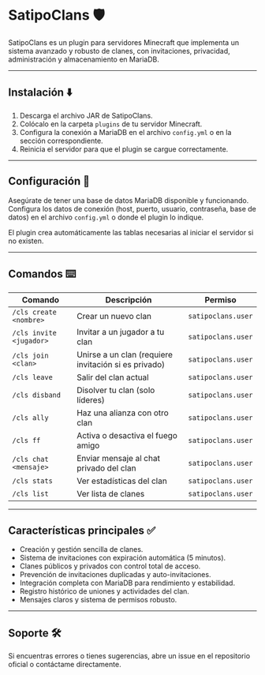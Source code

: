 # SatipoClans 🛡️

SatipoClans es un plugin para servidores Minecraft que implementa un sistema avanzado y robusto de clanes, con invitaciones, privacidad, administración y almacenamiento en MariaDB.

---

## Instalación ⬇️

1. Descarga el archivo JAR de SatipoClans.  
2. Colócalo en la carpeta `plugins` de tu servidor Minecraft.  
3. Configura la conexión a MariaDB en el archivo `config.yml` o en la sección correspondiente.  
4. Reinicia el servidor para que el plugin se cargue correctamente.

---

## Configuración 🔧

Asegúrate de tener una base de datos MariaDB disponible y funcionando. Configura los datos de conexión (host, puerto, usuario, contraseña, base de datos) en el archivo `config.yml` o donde el plugin lo indique.

El plugin crea automáticamente las tablas necesarias al iniciar el servidor si no existen.

---

## Comandos ⌨️

| Comando               | Descripción                                  | Permiso                |
|-----------------------|----------------------------------------------|------------------------|
| `/cls create <nombre>`| Crear un nuevo clan                           | `satipoclans.user`     |
| `/cls invite <jugador>`| Invitar a un jugador a tu clan               | `satipoclans.user`     |
| `/cls join <clan>`    | Unirse a un clan (requiere invitación si es privado) | `satipoclans.user`     |
| `/cls leave`          | Salir del clan actual                         | `satipoclans.user`     |
| `/cls disband`        | Disolver tu clan (solo líderes)               | `satipoclans.user`   |
| `/cls ally`          | Haz una alianza con otro clan                     | `satipoclans.user`     |
| `/cls ff`          | Activa o desactiva el fuego amigo                      | `satipoclans.user`     |
| `/cls chat <mensaje>` | Enviar mensaje al chat privado del clan      | `satipoclans.user`     |
| `/cls stats`          | Ver estadísticas del clan                      | `satipoclans.user`     |
| `/cls list`          | Ver lista de clanes                     | `satipoclans.user`     |

---

## Características principales ✅

- Creación y gestión sencilla de clanes.  
- Sistema de invitaciones con expiración automática (5 minutos).  
- Clanes públicos y privados con control total de acceso.  
- Prevención de invitaciones duplicadas y auto-invitaciones.  
- Integración completa con MariaDB para rendimiento y estabilidad.  
- Registro histórico de uniones y actividades del clan.  
- Mensajes claros y sistema de permisos robusto.

---

## Soporte 🛠️

Si encuentras errores o tienes sugerencias, abre un issue en el repositorio oficial o contáctame directamente.

